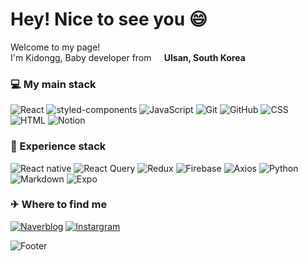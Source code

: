 <h1>Hey! Nice to see you 😄</h1>

<p>Welcome to my page! </br> I'm Kidongg, Baby developer from <img src="https://cdn-icons-png.flaticon.com/512/5111/5111586.png" width="13"/><b> Ulsan, South Korea</b></p>

<h3>💻 My main stack</h3>
<p>
  <img alt="React" src="https://img.shields.io/badge/-React-61DAFB?style=flat-square&logo=React&logoColor=white"/>
  <img alt="styled-components" src="https://img.shields.io/badge/-Styled components-DB7093?style=flat-square&logo=styled-components&logoColor=white"/>
  <img alt="JavaScript" src="https://img.shields.io/badge/-JavaScript-yellow?style=flat-square&logo=JavaScript&logoColor=white"/>
  <img alt="Git" src="https://img.shields.io/badge/-Git-F05032?style=flat-square&logo=Git&logoColor=white"/>
  <img alt="GitHub" src="https://img.shields.io/badge/-GitHub-181717?style=flat-square&logo=GitHub&logoColor=white"/>
  <img alt="CSS" src="https://img.shields.io/badge/-CSS-1572B6?style=flat-square&logo=css3&logoColor=white"/>
  <img alt="HTML" src="https://img.shields.io/badge/-HTML-E34F26?style=flat-square&logo=html5&logoColor=white"/>
  <img alt="Notion" src="https://img.shields.io/badge/-Notion-000000?style=flat-square&logo=Notion&logoColor=white"/>
</p>

<h3>📱 Experience stack</h3>
<p>
  <img alt="React native" src="https://img.shields.io/badge/-React native-61DAFB?style=flat-square&logo=React&logoColor=white"/>
  <img alt="React Query" src="https://img.shields.io/badge/-React Query-FF4154?style=flat-square&logo=React Query&logoColor=white"/>
  <img alt="Redux" src="https://img.shields.io/badge/-Redux-764ABC?style=flat-square&logo=Redux&logoColor=white"/>
  <img alt="Firebase" src="https://img.shields.io/badge/-Firebase-FFCA28?style=flat-square&logo=Firebase&logoColor=white"/>
  <img alt="Axios" src="https://img.shields.io/badge/-Axios-5A29E4?style=flat-square&logo=Axios&logoColor=white"/>
  <img alt="Python" src="https://img.shields.io/badge/-Python-9cf?style=flat-square&logo=python&logoColor=white"/>
  <img alt="Markdown" src="https://img.shields.io/badge/-Markdown-000000?style=flat-square&logo=Markdown&logoColor=white"/>
  <img alt="Expo" src="https://img.shields.io/badge/-Expo-000020?style=flat-square&logo=Expo&logoColor=white"/>  
</p>

<h3>✈ Where to find me</h3>
<p>
<a href="https://blog.naver.com/dlrlehd25" target="_blank"><img alt="Naverblog" src="https://img.shields.io/badge/Naver-green?&style=for-the-badge&logo=naver&logoColor=white" /></a> <a href="https://www.instagram.com/ki_dongg_/" target="_blank"><img alt="Instargram" src="https://img.shields.io/badge/Instagram-ff69b4?&style=for-the-badge&logo=instagram&logoColor=white" /></a>
</p>

![Footer](https://capsule-render.vercel.app/api?type=waving&color=4d4dff&height=100&section=footer)
